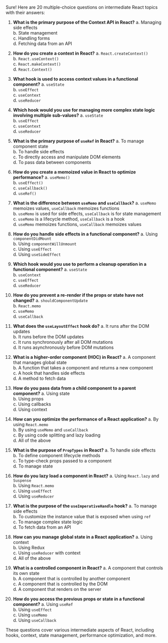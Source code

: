Sure! Here are 20 multiple-choice questions on intermediate React topics with their answers:

1. **What is the primary purpose of the Context API in React?**
   a. Managing side effects  
   b. State management  
   c. Handling forms  
   d. Fetching data from an API  
   <!-- **Answer: b** -->

2. **How do you create a context in React?**
   a. `React.createContext()`  
   b. `React.useContext()`  
   c. `React.makeContext()`  
   d. `React.Context()`  
   <!-- **Answer: a** -->

3. **What hook is used to access context values in a functional component?**
   a. `useState`  
   b. `useEffect`  
   c. `useContext`  
   d. `useReducer`  
   <!-- **Answer: c** -->

4. **Which hook would you use for managing more complex state logic involving multiple sub-values?**
   a. `useState`  
   b. `useEffect`  
   c. `useContext`  
   d. `useReducer`  
   <!-- **Answer: d** -->

5. **What is the primary purpose of `useRef` in React?**
   a. To manage component state  
   b. To handle side effects  
   c. To directly access and manipulate DOM elements  
   d. To pass data between components  
   <!-- **Answer: c** -->

6. **How do you create a memoized value in React to optimize performance?**
   a. `useMemo()`  
   b. `useEffect()`  
   c. `useCallback()`  
   d. `useRef()`  
   <!-- **Answer: a** -->

7. **What is the difference between `useMemo` and `useCallback`?**
   a. `useMemo` memoizes values, `useCallback` memoizes functions  
   b. `useMemo` is used for side effects, `useCallback` is for state management  
   c. `useMemo` is a lifecycle method, `useCallback` is a hook  
   d. `useMemo` memoizes functions, `useCallback` memoizes values  
   <!-- **Answer: a** -->

8. **How do you handle side effects in a functional component?**
   a. Using `componentDidMount`  
   b. Using `componentWillUnmount`  
   c. Using `useEffect`  
   d. Using `useSideEffect`  
   <!-- **Answer: c** -->

9. **Which hook would you use to perform a cleanup operation in a functional component?**
   a. `useState`  
   b. `useContext`  
   c. `useEffect`  
   d. `useReducer`  
   <!-- **Answer: c** -->

10. **How do you prevent a re-render if the props or state have not changed?**
    a. `shouldComponentUpdate`  
    b. `React.memo`  
    c. `useMemo`  
    d. `useCallback`  
    <!-- **Answer: b** -->

11. **What does the `useLayoutEffect` hook do?**
    a. It runs after the DOM updates  
    b. It runs before the DOM updates  
    c. It runs synchronously after all DOM mutations  
    d. It runs asynchronously before DOM mutations  
    <!-- **Answer: c** -->

12. **What is a higher-order component (HOC) in React?**
    a. A component that manages global state  
    b. A function that takes a component and returns a new component  
    c. A hook that handles side effects  
    d. A method to fetch data  
    <!-- **Answer: b** -->

13. **How do you pass data from a child component to a parent component?**
    a. Using state  
    b. Using props  
    c. Using callbacks  
    d. Using context  
    <!-- **Answer: c** -->

14. **How can you optimize the performance of a React application?**
    a. By using `React.memo`  
    b. By using `useMemo` and `useCallback`  
    c. By using code splitting and lazy loading  
    d. All of the above  
    <!-- **Answer: d** -->

15. **What is the purpose of `PropTypes` in React?**
    a. To handle side effects  
    b. To define component lifecycle methods  
    c. To type-check props passed to a component  
    d. To manage state  
    <!-- **Answer: c** -->

16. **How do you lazy load a component in React?**
    a. Using `React.lazy` and `Suspense`  
    b. Using `React.memo`  
    c. Using `useEffect`  
    d. Using `useReducer`  
    <!-- **Answer: a** -->

17. **What is the purpose of the `useImperativeHandle` hook?**
    a. To manage side effects  
    b. To customize the instance value that is exposed when using `ref`  
    c. To manage complex state logic  
    d. To fetch data from an API  
    <!-- **Answer: b** -->

18. **How can you manage global state in a React application?**
    a. Using context  
    b. Using Redux  
    c. Using `useReducer` with context  
    d. All of the above  
    <!-- **Answer: d** -->

19. **What is a controlled component in React?**
    a. A component that controls its own state  
    b. A component that is controlled by another component  
    c. A component that is controlled by the DOM  
    d. A component that renders on the server  
    <!-- **Answer: a** -->

20. **How do you access the previous props or state in a functional component?**
    a. Using `useRef`  
    b. Using `useEffect`  
    c. Using `useMemo`  
    d. Using `useCallback`  
    <!-- **Answer: a** -->

These questions cover various intermediate aspects of React, including hooks, context, state management, performance optimization, and more.
